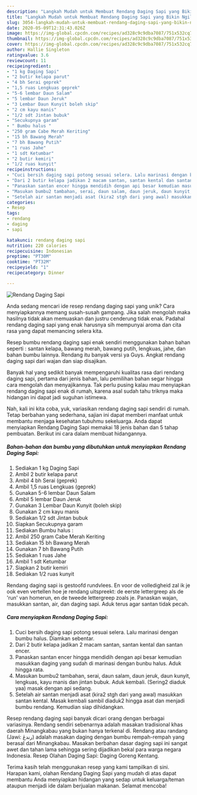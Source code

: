```yaml
---
description: "Langkah Mudah untuk Membuat Rendang Daging Sapi yang Bikin Ngiler"
title: "Langkah Mudah untuk Membuat Rendang Daging Sapi yang Bikin Ngiler"
slug: 3054-langkah-mudah-untuk-membuat-rendang-daging-sapi-yang-bikin-ngiler
date: 2020-05-09T12:31:43.026Z
image: https://img-global.cpcdn.com/recipes/ad328c9c9dba7087/751x532cq70/rendang-daging-sapi-foto-resep-utama.jpg
thumbnail: https://img-global.cpcdn.com/recipes/ad328c9c9dba7087/751x532cq70/rendang-daging-sapi-foto-resep-utama.jpg
cover: https://img-global.cpcdn.com/recipes/ad328c9c9dba7087/751x532cq70/rendang-daging-sapi-foto-resep-utama.jpg
author: Hallie Singleton
ratingvalue: 3.6
reviewcount: 11
recipeingredient:
- "1 kg Daging Sapi"
- "2 butir kelapa parut"
- "4 bh Serai geprek"
- "1,5 ruas Lengkuas geprek"
- "5-6 lembar Daun Salam"
- "5 lembar Daun Jeruk"
- "3 Lembar Daun Kunyit boleh skip"
- "2 cm kayu manis"
- "1/2 sdt Jintan bubuk"
- "Secukupnya garam"
- " Bumbu halus "
- "250 gram Cabe Merah Keriting"
- "15 bh Bawang Merah"
- "7 bh Bawang Putih"
- "1 ruas Jahe"
- "1 sdt Ketumbar"
- "2 butir kemiri"
- "1/2 ruas kunyit"
recipeinstructions:
- "Cuci bersih daging sapi potong sesuai selera. Lalu marinasi dengan bumbu halus. Diamkan sebentar."
- "Dari 2 butir kelapa jadikan 2 macam santan, santan kental dan santan encer."
- "Panaskan santan encer hingga mendidih dengan api besar kemudian masukkan daging yang sudah di marinasi dengan bunbu halus. Aduk hingga rata."
- "Masukan bumbu2 tambahan, serai, daun salam, daun jeruk, daun kunyit, lengkuas, kayu manis dan jintan bubuk. Aduk kembali. (Sering2 diaduk yaa) masak dengan api sedang."
- "Setelah air santan menjadi asat (kira2 stgh dari yang awal) masukkan santan kental. Masak kembali sambil diaduk2 hingga asat dan menjadi bumbu rendang. Kemudian siap dihidangkan."
categories:
- Resep
tags:
- rendang
- daging
- sapi

katakunci: rendang daging sapi 
nutrition: 220 calories
recipecuisine: Indonesian
preptime: "PT30M"
cooktime: "PT32M"
recipeyield: "1"
recipecategory: Dinner

---
```



![Rendang Daging Sapi](https://img-global.cpcdn.com/recipes/ad328c9c9dba7087/751x532cq70/rendang-daging-sapi-foto-resep-utama.jpg)

Anda sedang mencari ide resep rendang daging sapi yang unik? Cara menyiapkannya memang susah-susah gampang. Jika salah mengolah maka hasilnya tidak akan memuaskan dan justru cenderung tidak enak. Padahal rendang daging sapi yang enak harusnya sih mempunyai aroma dan cita rasa yang dapat memancing selera kita.

Resep bumbu rendang daging sapi enak sendiri menggunakan bahan bahan seperti : santan kelapa, bawang merah, bawang putih, lengkuas, jahe, dan bahan bumbu lainnya. Rendang itu banyak versi ya Guys. Angkat rendang daging sapi dari wajan dan siap disajikan.

Banyak hal yang sedikit banyak mempengaruhi kualitas rasa dari rendang daging sapi, pertama dari jenis bahan, lalu pemilihan bahan segar hingga cara mengolah dan menyajikannya. Tak perlu pusing kalau mau menyiapkan rendang daging sapi enak di rumah, karena asal sudah tahu triknya maka hidangan ini dapat jadi suguhan istimewa.


Nah, kali ini kita coba, yuk, variasikan rendang daging sapi sendiri di rumah. Tetap berbahan yang sederhana, sajian ini dapat memberi manfaat untuk membantu menjaga kesehatan tubuhmu sekeluarga. Anda dapat menyiapkan Rendang Daging Sapi memakai 18 jenis bahan dan 5 tahap pembuatan. Berikut ini cara dalam membuat hidangannya.

<!--inarticleads1-->

##### Bahan-bahan dan bumbu yang dibutuhkan untuk menyiapkan Rendang Daging Sapi:

1. Sediakan 1 kg Daging Sapi
1. Ambil 2 butir kelapa parut
1. Ambil 4 bh Serai (geprek)
1. Ambil 1,5 ruas Lengkuas (geprek)
1. Gunakan 5-6 lembar Daun Salam
1. Ambil 5 lembar Daun Jeruk
1. Gunakan 3 Lembar Daun Kunyit (boleh skip)
1. Gunakan 2 cm kayu manis
1. Sediakan 1/2 sdt Jintan bubuk
1. Siapkan Secukupnya garam
1. Sediakan  Bumbu halus :
1. Ambil 250 gram Cabe Merah Keriting
1. Sediakan 15 bh Bawang Merah
1. Gunakan 7 bh Bawang Putih
1. Sediakan 1 ruas Jahe
1. Ambil 1 sdt Ketumbar
1. Siapkan 2 butir kemiri
1. Sediakan 1/2 ruas kunyit


Rendang daging sapi is gestoofd rundvlees. En voor de volledigheid zal ik je ook even vertellen hoe je rendang uitspreekt: de eerste lettergreep als de &#39;run&#39; van homerun, en de tweede lettergreep zoals je. Panaskan wajan, masukkan santan, air, dan daging sapi. Aduk terus agar santan tidak pecah. 

<!--inarticleads2-->

##### Cara menyiapkan Rendang Daging Sapi:

1. Cuci bersih daging sapi potong sesuai selera. Lalu marinasi dengan bumbu halus. Diamkan sebentar.
1. Dari 2 butir kelapa jadikan 2 macam santan, santan kental dan santan encer.
1. Panaskan santan encer hingga mendidih dengan api besar kemudian masukkan daging yang sudah di marinasi dengan bunbu halus. Aduk hingga rata.
1. Masukan bumbu2 tambahan, serai, daun salam, daun jeruk, daun kunyit, lengkuas, kayu manis dan jintan bubuk. Aduk kembali. (Sering2 diaduk yaa) masak dengan api sedang.
1. Setelah air santan menjadi asat (kira2 stgh dari yang awal) masukkan santan kental. Masak kembali sambil diaduk2 hingga asat dan menjadi bumbu rendang. Kemudian siap dihidangkan.


Resep rendang daging sapi banyak dicari orang dengan berbagai variasinya. Rendang sendiri sebenarnya adalah masakan tradisional khas daerah Minangkabau yang bukan hanya terkenal di. Rendang atau randang (Jawi: رندڠ) adalah masakan daging dengan bumbu rempah-rempah yang berasal dari Minangkabau. Masakan berbahan dasar daging sapi ini sangat awet dan tahan lama sehingga sering dijadikan bekal para warga negara Indonesia. Resep Olahan Daging Sapi: Daging Goreng Kentang. 

Terima kasih telah menggunakan resep yang kami tampilkan di sini. Harapan kami, olahan Rendang Daging Sapi yang mudah di atas dapat membantu Anda menyiapkan hidangan yang sedap untuk keluarga/teman ataupun menjadi ide dalam berjualan makanan. Selamat mencoba!
